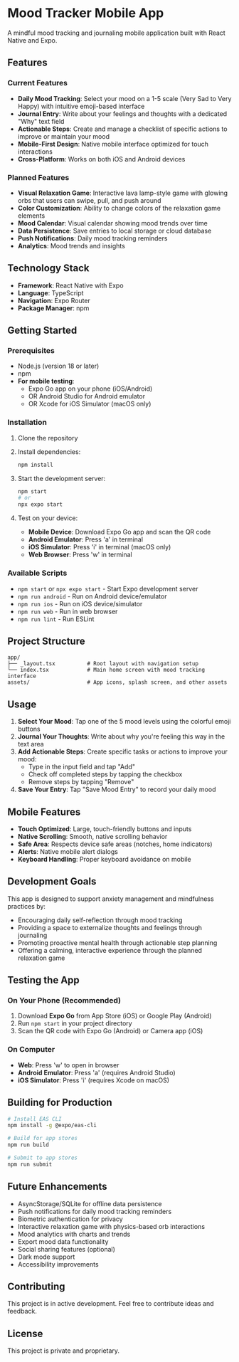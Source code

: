 # Mood Tracker Mobile App

A mindful mood tracking and journaling mobile application built with React Native and Expo.

## Features

### Current Features
- **Daily Mood Tracking**: Select your mood on a 1-5 scale (Very Sad to Very Happy) with intuitive emoji-based interface
- **Journal Entry**: Write about your feelings and thoughts with a dedicated "Why" text field
- **Actionable Steps**: Create and manage a checklist of specific actions to improve or maintain your mood
- **Mobile-First Design**: Native mobile interface optimized for touch interactions
- **Cross-Platform**: Works on both iOS and Android devices

### Planned Features
- **Visual Relaxation Game**: Interactive lava lamp-style game with glowing orbs that users can swipe, pull, and push around
- **Color Customization**: Ability to change colors of the relaxation game elements
- **Mood Calendar**: Visual calendar showing mood trends over time
- **Data Persistence**: Save entries to local storage or cloud database
- **Push Notifications**: Daily mood tracking reminders
- **Analytics**: Mood trends and insights

## Technology Stack

- **Framework**: React Native with Expo
- **Language**: TypeScript
- **Navigation**: Expo Router
- **Package Manager**: npm

## Getting Started

### Prerequisites
- Node.js (version 18 or later)
- npm
- **For mobile testing**: 
  - Expo Go app on your phone (iOS/Android)
  - OR Android Studio for Android emulator
  - OR Xcode for iOS Simulator (macOS only)

### Installation

1. Clone the repository
2. Install dependencies:
   ```bash
   npm install
   ```

3. Start the development server:
   ```bash
   npm start
   # or
   npx expo start
   ```

4. Test on your device:
   - **Mobile Device**: Download Expo Go app and scan the QR code
   - **Android Emulator**: Press 'a' in terminal
   - **iOS Simulator**: Press 'i' in terminal (macOS only)
   - **Web Browser**: Press 'w' in terminal

### Available Scripts

- `npm start` or `npx expo start` - Start Expo development server
- `npm run android` - Run on Android device/emulator
- `npm run ios` - Run on iOS device/simulator
- `npm run web` - Run in web browser
- `npm run lint` - Run ESLint

## Project Structure

```
app/
├── _layout.tsx          # Root layout with navigation setup
└── index.tsx            # Main home screen with mood tracking interface
assets/                  # App icons, splash screen, and other assets
```

## Usage

1. **Select Your Mood**: Tap one of the 5 mood levels using the colorful emoji buttons
2. **Journal Your Thoughts**: Write about why you're feeling this way in the text area
3. **Add Actionable Steps**: Create specific tasks or actions to improve your mood:
   - Type in the input field and tap "Add"
   - Check off completed steps by tapping the checkbox
   - Remove steps by tapping "Remove"
4. **Save Your Entry**: Tap "Save Mood Entry" to record your daily mood

## Mobile Features

- **Touch Optimized**: Large, touch-friendly buttons and inputs
- **Native Scrolling**: Smooth, native scrolling behavior
- **Safe Area**: Respects device safe areas (notches, home indicators)
- **Alerts**: Native mobile alert dialogs
- **Keyboard Handling**: Proper keyboard avoidance on mobile

## Development Goals

This app is designed to support anxiety management and mindfulness practices by:
- Encouraging daily self-reflection through mood tracking
- Providing a space to externalize thoughts and feelings through journaling
- Promoting proactive mental health through actionable step planning
- Offering a calming, interactive experience through the planned relaxation game

## Testing the App

### On Your Phone (Recommended)
1. Download **Expo Go** from App Store (iOS) or Google Play (Android)
2. Run `npm start` in your project directory
3. Scan the QR code with Expo Go (Android) or Camera app (iOS)

### On Computer
- **Web**: Press 'w' to open in browser
- **Android Emulator**: Press 'a' (requires Android Studio)
- **iOS Simulator**: Press 'i' (requires Xcode on macOS)

## Building for Production

```bash
# Install EAS CLI
npm install -g @expo/eas-cli

# Build for app stores
npm run build

# Submit to app stores
npm run submit
```

## Future Enhancements

- AsyncStorage/SQLite for offline data persistence
- Push notifications for daily mood tracking reminders
- Biometric authentication for privacy
- Interactive relaxation game with physics-based orb interactions
- Mood analytics with charts and trends
- Export mood data functionality
- Social sharing features (optional)
- Dark mode support
- Accessibility improvements

## Contributing

This project is in active development. Feel free to contribute ideas and feedback.

## License

This project is private and proprietary.

